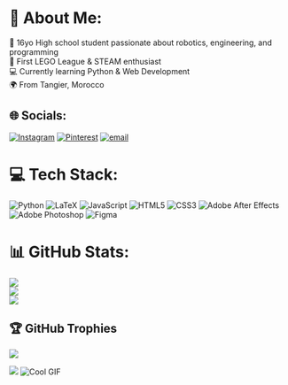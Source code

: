 # 💫 About Me:
🏫 16yo High school student passionate about robotics, engineering, and programming<br>🤖 First LEGO League & STEAM enthusiast<br>💻 Currently learning Python & Web Development <br>🌍 From Tangier, Morocco<br>


## 🌐 Socials:
[![Instagram](https://img.shields.io/badge/Instagram-%23E4405F.svg?logo=Instagram&logoColor=white)](https://instagram.com/salma_hm82) [![Pinterest](https://img.shields.io/badge/Pinterest-%23E60023.svg?logo=Pinterest&logoColor=white)](https://pinterest.com/datgurlsalma) [![email](https://img.shields.io/badge/Email-D14836?logo=gmail&logoColor=white)](mailto:salmahamraouiii08@gmail.com) 

# 💻 Tech Stack:
![Python](https://img.shields.io/badge/python-3670A0?style=for-the-badge&logo=python&logoColor=ffdd54) ![LaTeX](https://img.shields.io/badge/latex-%23008080.svg?style=for-the-badge&logo=latex&logoColor=white) ![JavaScript](https://img.shields.io/badge/javascript-%23323330.svg?style=for-the-badge&logo=javascript&logoColor=%23F7DF1E) ![HTML5](https://img.shields.io/badge/html5-%23E34F26.svg?style=for-the-badge&logo=html5&logoColor=white) ![CSS3](https://img.shields.io/badge/css3-%231572B6.svg?style=for-the-badge&logo=css3&logoColor=white) ![Adobe After Effects](https://img.shields.io/badge/Adobe%20After%20Effects-9999FF.svg?style=for-the-badge&logo=Adobe%20After%20Effects&logoColor=white) ![Adobe Photoshop](https://img.shields.io/badge/adobe%20photoshop-%2331A8FF.svg?style=for-the-badge&logo=adobe%20photoshop&logoColor=white) ![Figma](https://img.shields.io/badge/figma-%23F24E1E.svg?style=for-the-badge&logo=figma&logoColor=white)
# 📊 GitHub Stats:
![](https://github-readme-stats.vercel.app/api?username=Salmahamraouiii&theme=radical&hide_border=false&include_all_commits=false&count_private=false)<br/>
![](https://nirzak-streak-stats.vercel.app/?user=Salmahamraouiii&theme=radical&hide_border=false)<br/>
![](https://github-readme-stats.vercel.app/api/top-langs/?username=Salmahamraouiii&theme=radical&hide_border=false&include_all_commits=false&count_private=false&layout=compact)

## 🏆 GitHub Trophies
![](https://github-profile-trophy.vercel.app/?username=Salmahamraouiii&theme=radical&no-frame=false&no-bg=true&margin-w=4)


![](https://quotes-github-readme.vercel.app/api?type=horizontal&theme=radical)
![Cool GIF](https://user-images.githubusercontent.com/74038190/216644507-4f06ea29-bf55-4356-aac0-d42751461a9d.gif)

<!-- Proudly created with GPRM ( https://gprm.itsvg.in ) -->
